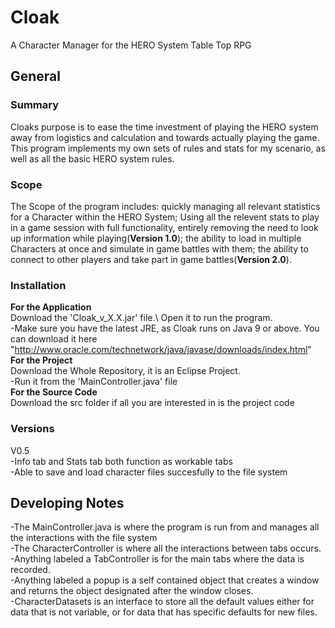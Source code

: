 # Cloak
A Character Manager for the HERO System Table Top RPG

## General

### Summary
Cloaks purpose is to ease the time investment of playing the HERO system away from logistics and calculation and towards actually playing the game. This program implements my own sets of rules and stats for my scenario, as well as all the basic HERO system rules. 

### Scope
The Scope of the program includes: quickly managing all relevant statistics for a Character within the HERO System; Using all the relevent stats to play in a game session with full functionality, entirely removing the need to look up information while playing(**Version 1.0**); the ability to load in multiple Characters at once and simulate in game battles with them; the ability to connect to other players and take part in game battles(**Version 2.0**).

### Installation
**For the Application**\
Download the 'Cloak_v_X.X.jar' file.\ 
Open it to run the program.\
     -Make sure you have the latest JRE, as Cloak runs on Java 9 or above. You can download it here\
      "http://www.oracle.com/technetwork/java/javase/downloads/index.html" \
**For the Project**\
Download the Whole Repository, it is an Eclipse Project.\
     -Run it from the 'MainController.java' file\
**For the Source Code**\
Download the src folder if all you are interested in is the project code

### Versions
V0.5\
-Info tab and Stats tab both function as workable tabs\
-Able to save and load character files succesfully to the file system

## Developing Notes
-The MainController.java is where the program is run from and manages all the interactions with the file system\
-The CharacterController is where all the interactions between tabs occurs.\
-Anything labeled a TabController is for the main tabs where the data is recorded.\
-Anything labeled a popup is a self contained object that creates a window and returns the object designated after the window closes.\
-CharacterDatasets is an interface to store all the default values either for data that is not variable, or for data that has specific defaults for new files.
